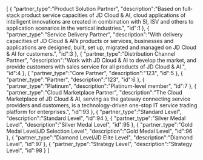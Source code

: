 [
	{
		"partner_type":"Product Solution Partner",
		"description":"Based on full-stack product service capacities of JD Cloud & AI, cloud applications of intelligent innovations are created in combination with SI, ISV and others to application scenarios in the vertical industries.",
		"id":1
	},
	{
		"partner_type":"Service Delivery Partner",
		"description":"With delivery capacities of JD Cloud & AI’s products or services, businesses and applications are designed, built, set up, migrated and managed on JD Cloud & AI for customers.",
		"id":3
	},
	{
		"partner_type":"Distribution Channel Partner",
		"description":"Work with JD Cloud & AI to develop the market, and provide customers with sales service for all products of JD Cloud & AI.",
		"id":4
	},
	{
		"partner_type":"Core Partner",
		"description":"123",
		"id":5
	},
	{
		"partner_type":"Partner",
		"description":"123",
		"id":6
	},
	{
		"partner_type":"Platinum",
		"description":"Platinum-level member",
		"id":7
	},
	{
		"partner_type":"Cloud Marketplace Partner",
		"description":"The Cloud Marketplace of JD Cloud & AI, serving as the gateway connecting service providers and customers, is a technology-driven one-stop IT service trading platform for enterprises.",
		"id":93
	},
	{
		"partner_type":"Standard Level",
		"description":"Standard Level",
		"id":94
	},
	{
		"partner_type":"Silver Medal Level",
		"description":"Silver Medal Level",
		"id":95
	},
	{
		"partner_type":"Gold Medal Level/JD Selection Level",
		"description":"Gold Medal Level",
		"id":96
	},
	{
		"partner_type":"Diamond Level/JD Elite Level",
		"description":"Diamond Level",
		"id":97
	},
	{
		"partner_type":"Strategy Level",
		"description":"Strategy Level",
		"id":98
	}
]